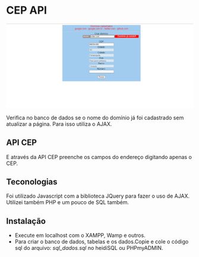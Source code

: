 # CEP API
<img src="cepApi.png">
<br/>

<p>Verifica no banco de dados se o nome do domínio já foi cadastrado sem atualizar a página. Para isso utiliza o AJAX.</p>

## API CEP
<p>E através da API CEP preenche os campos do endereço digitando apenas o CEP.</p>

## Teconologias
<p>Foi utilizado Javascript com a biblioteca JQuery para fazer o uso de AJAX. Utilizei também PHP e um pouco de SQL também.</p>


## Instalação

<ul>
  <li>Execute em localhost com o XAMPP, Wamp e outros.</li>
  <li>Para criar o banco de dados, tabelas e os dados.Copie e cole o código sql do arquivo: <i>sql_dados.sql</i> no heidiSQL ou PHPmyADMIN.</li>
</ul>

